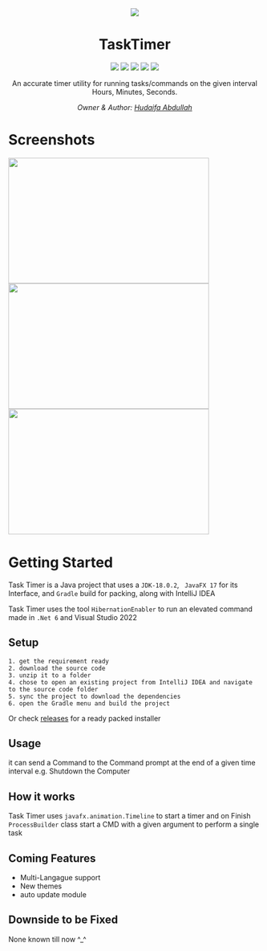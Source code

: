 <div align="center"> <img  align="center" src="https://user-images.githubusercontent.com/86853497/190990657-64783dc4-e4c8-4b3d-a410-deba573e4129.png" />
 </div>
<h1 align="center">TaskTimer <a href="https://github.com/7odaifa-ab/TaskTimer"></a></h1>
<p align="center">
  <a target="_blank" href="https://github.com/7odaifa-ab/TaskTimer/releases/download/1.1/TaskTimer_Setup.exe"><img src="https://img.shields.io/badge/Download-V2.0-brightgreen"></a>
  <a target="_blank" href="https://github.com/7odaifa-ab/TaskTimer/releases"><img src="https://img.shields.io/badge/Releases-Versions%20List-lightgrey"></a>
  <a target="_blank" href="https://www.oracle.com/java/technologies/javase/18-0-2-relnotes.html"><img src="https://img.shields.io/badge/Java-18.0.2-orange?logo=java"></a>
  <a target="_blank" href="https://gradle.org/"><img src="https://img.shields.io/badge/Gradle-7.5%2B-green"></a>
  <a target="_blank" href="LICENSE"><img src="https://img.shields.io/badge/Licence-The%20Unlicens-blue"></a>
</p>

<p align="center">An accurate timer utility for running tasks/commands on the given interval Hours, Minutes, Seconds.</p>

<i><p align="center">
  Owner & Author: <a target="_blank" href="https://github.com/7odaifa-ab">Hudaifa Abdullah</a><br>
</p></i>

# Screenshots
<img src="https://user-images.githubusercontent.com/86853497/190987465-f46ae872-1a5c-40ee-8c47-fa5e8d4f7948.png" width="400" height="250" /> <img src="https://user-images.githubusercontent.com/86853497/190987524-ff046beb-c7f3-44a4-aac1-ac11273226c7.png" width="400" height="250" /> <img src="https://user-images.githubusercontent.com/86853497/190987730-443cec81-92c3-4452-ab88-b59268ab0f92.png" width="400" height="250" />

# Getting Started
Task Timer is a Java project that uses a `JDK-18.0.2`, ` JavaFX 17` for its Interface, and `Gradle` build for packing, along with IntelliJ IDEA

Task Timer uses the tool ` HibernationEnabler ` to run an elevated command made in `.Net 6` and Visual Studio 2022   


## Setup
```
1. get the requirement ready
2. download the source code
3. unzip it to a folder
4. chose to open an existing project from IntelliJ IDEA and navigate to the source code folder
5. sync the project to download the dependencies
6. open the Gradle menu and build the project 
```
Or check <a href = "https://github.com/7odaifa-ab/TaskTimer/releases">releases</a> for a ready packed installer

## Usage
it can send a Command to the Command prompt at the end of a given time interval e.g. Shutdown the Computer


## How it works
Task Timer uses `javafx.animation.Timeline` to start a timer and on Finish `ProcessBuilder` class start a CMD with a given argument to perform a single task

## Coming Features
* Multi-Langague support
* New themes
* auto update module

## Downside to be Fixed
None known till now ^_^
